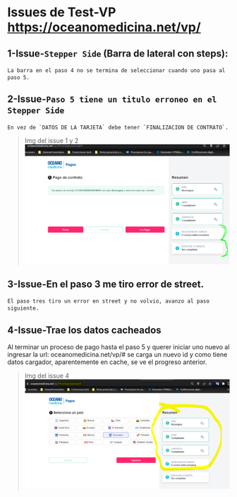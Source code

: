 # Issues de Test-VP https://oceanomedicina.net/vp/

## 1-Issue-`Stepper Side` (Barra de lateral con steps):

    La barra en el paso 4 no se termina de seleccionar cuando uno pasa al paso 5.

## 2-Issue-`Paso 5 tiene un titulo erroneo en el Stepper Side`

    En vez de `DATOS DE LA TARJETA` debe tener `FINALIZACION DE CONTRATO`.

> Img del issue 1 y 2
    ![No se pudo cargar la imagen: 1-issue][urlIssue1y2]

## 3-Issue-En el paso 3 me tiro error de street.
    El paso tres tiro un error en street y no volvio, avanzo al paso siguiente.



## 4-Issue-Trae los datos cacheados
Al terminar un proceso de pago hasta el paso 5 y querer iniciar uno nuevo al ingresar la url: oceanomedicina.net/vp/#
se carga un nuevo id y como tiene datos cargador, aparentemente en cache, se ve el progreso anterior.

> Img del issue 4
    ![No se pudo cargar la imagen: 2-issue][urlIssue4]




[urlIssue1y2]: img/1-Issue.PNG
[urlIssue4]: img/2-Issue.PNG

